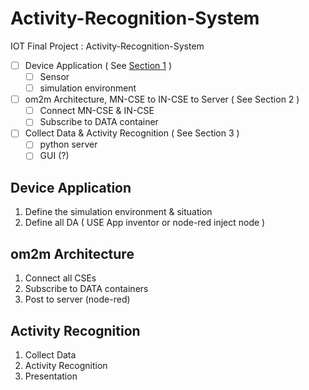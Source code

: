 # Activity-Recognition-System

IOT Final Project : Activity-Recognition-System

- [ ]  Device Application ( See [Section 1](https://github.com/BebeShen/Activity-Recognition-System/edit/main/README.md#device-application) )
    - [ ]  Sensor
    - [ ]  simulation environment
- [ ]  om2m Architecture, MN-CSE to IN-CSE to Server ( See Section 2 )
    - [ ]  Connect MN-CSE &  IN-CSE
    - [ ]  Subscribe to DATA container
- [ ]  Collect Data & Activity Recognition ( See Section 3 )
    - [ ]  python server
    - [ ]  GUI (?)
    
## Device Application

1. Define the simulation environment & situation
2. Define all DA ( USE App inventor or node-red inject node )

## om2m Architecture

1. Connect all CSEs
2. Subscribe to DATA containers
3. Post to server (node-red)

## Activity Recognition

1. Collect Data
2. Activity Recognition
3. Presentation

